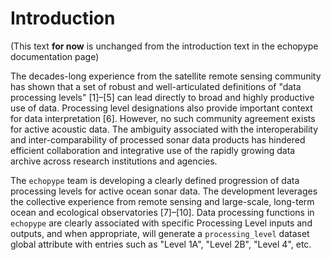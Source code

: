 # Introduction

(This text **for now** is unchanged from the introduction text in the echopype documentation page)

The decades-long experience from the satellite remote sensing community has shown that a set of robust and well-articulated definitions of "data processing levels" [1]–[5] can lead directly to broad and highly productive use of data. Processing level designations also provide important context for data interpretation [6]. However, no such community agreement exists for active acoustic data. The ambiguity associated with the interoperability and inter-comparability of processed sonar data products has hindered efficient collaboration and integrative use of the rapidly growing data archive across research institutions and agencies.

The `echopype` team is developing a clearly defined progression of data processing levels for active ocean sonar data. The development leverages the collective experience from remote sensing and large-scale, long-term ocean and ecological observatories [7]–[10]. Data processing functions in `echopype` are clearly associated with specific Processing Level inputs and outputs, and when appropriate, will generate a `processing_level` dataset global attribute with entries such as "Level 1A", "Level 2B", "Level 4", etc.
